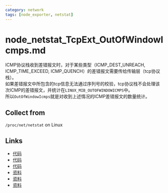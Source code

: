 ```yaml
---
category: network
tags: [node_exporter, netstat]
---
```

# node_netstat_TcpExt_OutOfWindowIcmps.md

ICMP协议栈收到差错报文时，对于某些类型（ICMP_DEST_UNREACH, ICMP_TIME_EXCEED, ICMP_QUENCH）的差错报文需要传给传输层（tcp协议栈）。  
如果差错报文中所包含的tcp信息无法通过序列号的校验，tcp协议栈不会处理该次ICMP的差错报文，并统计在`LINUX_MIB_OUTOFWINDOWICMPS`中。   
所以`OutOfWindowIcmps`就是对收到上述情况的ICMP差错报文的数量统计。

## Collect from

`/proc/net/netstat` on Linux

## Links

- [代码](https://github.com/prometheus/node_exporter/blob/master/collector/netstat_linux.go#L97)
- [代码](https://github.com/torvalds/linux/blob/master/net/ipv4/tcp_ipv4.c#L463)
- [代码](https://github.com/torvalds/linux/blob/master/net/ipv4/icmp.c#L943)
- [资料](https://github.com/run/kernel-tcp/blob/master/linux-net-kernel/net/ipv4/tcp_ipv4.c#L445)
- [资料](https://tools.ietf.org/html/rfc1122#page-39)
- [资料](https://github.com/moooofly/MarkSomethingDown/blob/master/Linux/TCP%20%E7%9B%B8%E5%85%B3%E7%BB%9F%E8%AE%A1%E4%BF%A1%E6%81%AF%E8%AF%A6%E8%A7%A3.md)
